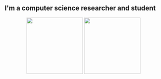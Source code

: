 ## I'm a computer science researcher and student

<p align='center'>
   <a href="https://github-readme-stats.vercel.app/api?username=inaprel3&show_icons=true&count_private=true"><img height=180 src="https://github-readme-stats.vercel.app/api?username=inaprel3&show_icons=true&count_private=true"/></a>
   <a href="https://github.com/inaprel3/github-readme-stats"><img height=180 src="https://github-readme-stats.vercel.app/api/top-langs/?username=inaprel3&layout=compact"/></a>
</p>

